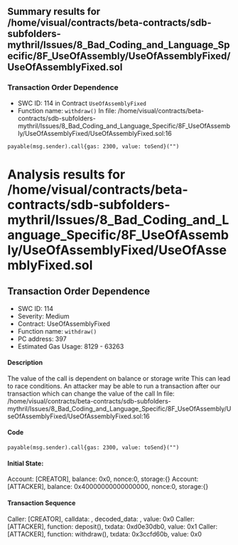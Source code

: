 ## Summary results for /home/visual/contracts/beta-contracts/sdb-subfolders-mythril/Issues/8_Bad_Coding_and_Language_Specific/8F_UseOfAssembly/UseOfAssemblyFixed/UseOfAssemblyFixed.sol
### Transaction Order Dependence
- SWC ID: 114 in Contract `UseOfAssemblyFixed`
- Function name: `withdraw()`
In file: /home/visual/contracts/beta-contracts/sdb-subfolders-mythril/Issues/8_Bad_Coding_and_Language_Specific/8F_UseOfAssembly/UseOfAssemblyFixed/UseOfAssemblyFixed.sol:16
```
payable(msg.sender).call{gas: 2300, value: toSend}("")
```
# Analysis results for /home/visual/contracts/beta-contracts/sdb-subfolders-mythril/Issues/8_Bad_Coding_and_Language_Specific/8F_UseOfAssembly/UseOfAssemblyFixed/UseOfAssemblyFixed.sol

## Transaction Order Dependence
- SWC ID: 114
- Severity: Medium
- Contract: UseOfAssemblyFixed
- Function name: `withdraw()`
- PC address: 397
- Estimated Gas Usage: 8129 - 63263

#### Description

The value of the call is dependent on balance or storage write
This can lead to race conditions. An attacker may be able to run a transaction after our transaction which can change the value of the call
In file: /home/visual/contracts/beta-contracts/sdb-subfolders-mythril/Issues/8_Bad_Coding_and_Language_Specific/8F_UseOfAssembly/UseOfAssemblyFixed/UseOfAssemblyFixed.sol:16

#### Code

```
payable(msg.sender).call{gas: 2300, value: toSend}("")
```

#### Initial State:

Account: [CREATOR], balance: 0x0, nonce:0, storage:{}
Account: [ATTACKER], balance: 0x40000000000000000, nonce:0, storage:{}

#### Transaction Sequence

Caller: [CREATOR], calldata: , decoded_data: , value: 0x0
Caller: [ATTACKER], function: deposit(), txdata: 0xd0e30db0, value: 0x1
Caller: [ATTACKER], function: withdraw(), txdata: 0x3ccfd60b, value: 0x0



